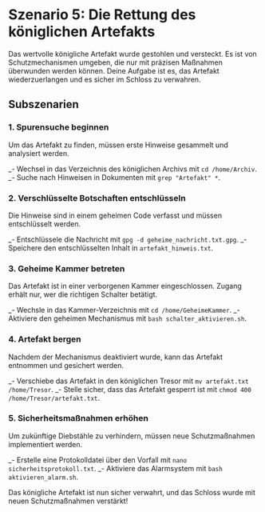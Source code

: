 # Szenario 5: Die Rettung des königlichen Artefakts

Das wertvolle königliche Artefakt wurde gestohlen und versteckt. Es ist von Schutzmechanismen umgeben, die nur mit präzisen Maßnahmen überwunden werden können. Deine Aufgabe ist es, das Artefakt wiederzuerlangen und es sicher im Schloss zu verwahren.

## Subszenarien

### 1. Spurensuche beginnen

Um das Artefakt zu finden, müssen erste Hinweise gesammelt und analysiert werden.

\_- Wechsel in das Verzeichnis des königlichen Archivs mit `cd /home/Archiv`.
\_- Suche nach Hinweisen in Dokumenten mit `grep "Artefakt" *`.

### 2. Verschlüsselte Botschaften entschlüsseln

Die Hinweise sind in einem geheimen Code verfasst und müssen entschlüsselt werden.

\_- Entschlüssele die Nachricht mit `gpg -d geheime_nachricht.txt.gpg`.
\_- Speichere den entschlüsselten Inhalt in `artefakt_hinweis.txt`.

### 3. Geheime Kammer betreten

Das Artefakt ist in einer verborgenen Kammer eingeschlossen. Zugang erhält nur, wer die richtigen Schalter betätigt.

\_- Wechsle in das Kammer-Verzeichnis mit `cd /home/GeheimeKammer`.
\_- Aktiviere den geheimen Mechanismus mit `bash schalter_aktivieren.sh`.

### 4. Artefakt bergen

Nachdem der Mechanismus deaktiviert wurde, kann das Artefakt entnommen und gesichert werden.

\_- Verschiebe das Artefakt in den königlichen Tresor mit `mv artefakt.txt /home/Tresor`.
\_- Stelle sicher, dass das Artefakt gesperrt ist mit `chmod 400 /home/Tresor/artefakt.txt`.

### 5. Sicherheitsmaßnahmen erhöhen

Um zukünftige Diebstähle zu verhindern, müssen neue Schutzmaßnahmen implementiert werden.

\_- Erstelle eine Protokolldatei über den Vorfall mit `nano sicherheitsprotokoll.txt`.
\_- Aktiviere das Alarmsystem mit `bash aktivieren_alarm.sh`.

Das königliche Artefakt ist nun sicher verwahrt, und das Schloss wurde mit neuen Schutzmaßnahmen verstärkt!
